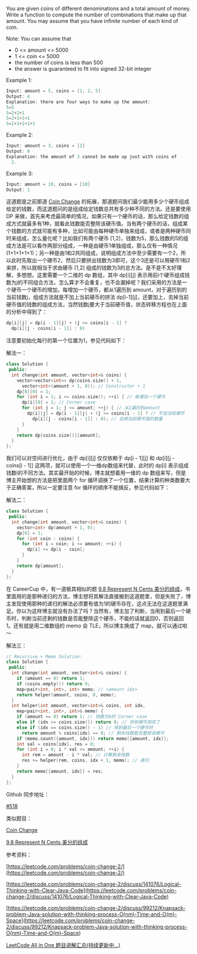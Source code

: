 You are given coins of different denominations and a total amount of money. Write a function to compute the number of combinations that make up that amount. You may assume that you have infinite number of each kind of coin.

Note: You can assume that

- 0 \<= amount \<= 5000
- 1 \<= coin \<= 5000
- the number of coins is less than 500
- the answer is guaranteed to fit into signed 32-bit integer

Example 1:

```cpp
Input: amount = 5, coins = [1, 2, 5]
Output: 4
Explanation: there are four ways to make up the amount:
5=5
5=2+2+1
5=2+1+1+1
5=1+1+1+1+1
```

Example 2:

```cpp
Input: amount = 3, coins = [2]
Output: 0
Explanation: the amount of 3 cannot be made up just with coins of
  2.
```

Example 3:

```cpp
Input: amount = 10, coins = [10] 
Output: 1
```

这道题是之前那道 [Coin Change](http://www.cnblogs.com/grandyang/p/5138186.html) 的拓展，那道题问我们最少能用多少个硬币组成给定的钱数，而这道题问的是组成给定钱数总共有多少种不同的方法。还是要使用 DP 来做，首先来考虑最简单的情况，如果只有一个硬币的话，那么给定钱数的组成方式就最多有1种，就看此钱数能否整除该硬币值。当有两个硬币的话，组成某个钱数的方式就可能有多种，比如可能由每种硬币单独来组成，或者是两种硬币同时来组成，怎么量化呢？比如我们有两个硬币 \[1,2\]，钱数为5，那么钱数的5的组成方法是可以看作两部分组成，一种是由硬币1单独组成，那么仅有一种情况 (1+1+1+1+1)；另一种是由1和2共同组成，说明组成方法中至少需要有一个2，所以此时先取出一个硬币2，然后只要拼出钱数为3即可，这个3还是可以用硬币1和2来拼，所以就相当于求由硬币 \[1,2\] 组成的钱数为3的总方法。是不是不太好理解，多想想。这里需要一个二维的 dp 数组，其中 dp\[i\]\[j\] 表示用前i个硬币组成钱数为j的不同组合方法，怎么算才不会重复，也不会漏掉呢？我们采用的方法是一个硬币一个硬币的增加，每增加一个硬币，都从1遍历到 amount，对于遍历到的当前钱数j，组成方法就是不加上当前硬币的拼法 dp\[i-1\]\[j\]，还要加上，去掉当前硬币值的钱数的组成方法，当然钱数j要大于当前硬币值，状态转移方程也在上面的分析中得到了：

```cpp
dp[i][j] = dp[i - 1][j] + (j >= coins[i - 1] ?
  dp[i][j - coins[i - 1]] : 0)
```

注意要初始化每行的第一个位置为1，参见代码如下：

解法一：

```cpp
class Solution {
 public:
  int change(int amount, vector<int>& coins) {
    vector<vector<int>> dp(coins.size() + 1,
      vector<int>(amount + 1, 0)); // Constructor + 1
    dp[0][0] = 1;
    for (int i = 1; i <= coins.size(); ++i) { // 每增加一个硬币
      dp[i][0] = 1; // Corner case
      for (int j = 1; j <= amount; ++j) { // 从1遍历到amount
        dp[i][j] = dp[i - 1][j] + (j >= coins[i - 1] ? // 不加当前硬币
          dp[i][j - coins[i - 1]] : 0); // 去掉当前硬币值的数量
      }
    }
    return dp[coins.size()][amount]; 
  }
};
```

我们可以对空间进行优化，由于 dp\[i\]\[j\] 仅仅依赖于 dp\[i - 1\]\[j\] 和 dp\[i\]\[j - coins\[i - 1\]\] 这两项，就可以使用一个一维dp数组来代替，此时的 dp\[i\] 表示组成钱数i的不同方法。其实最开始的时候，博主就想着用一维的 dp 数组来写，但是博主开始想的方法是把里面两个 for 循环调换了一个位置，结果计算的种类数要大于正确答案，所以一定要注意 for 循环的顺序不能搞反，参见代码如下：

解法二：

```cpp
class Solution {
 public:
  int change(int amount, vector<int>& coins) {
    vector<int> dp(amount + 1, 0);
    dp[0] = 1;
    for (int coin : coins) {
      for (int i = coin; i <= amount; ++i) {
        dp[i] += dp[i - coin];
      }
    }
    return dp[amount];
  }
};
```

在 CareerCup 中，有一道极其相似的题 [9.8 Represent N Cents 美分的组成](http://www.cnblogs.com/grandyang/p/4840713.html)，书里面用的是那种递归的方法，博主想将其解法直接搬到这道题里，但是失败了，博主发现使用那种的递归的解法必须要有值为1的硬币存在，这点无法在这道题里满足。你以为这样博主就没有办法了吗？当然有，博主加了判断，当用到最后一个硬币时，判断当前还剩的钱数是否能整除这个硬币，不能的话就返回0，否则返回1。还有就是用二维数组的 memo 会 TLE，所以博主换成了 map，就可以通过啦～

解法三：

```cpp
// Recursive + Memo Solution:
class Solution {
 public:
  int change(int amount, vector<int>& coins) {
    if (amount == 0) return 1;
    if (coins.empty()) return 0;
    map<pair<int, int>, int> memo; // <amount idx>
    return helper(amount, coins, 0, memo);
  }
  int helper(int amount, vector<int>& coins, int idx,
    map<pair<int, int>, int>& memo) {
    if (amount == 0) return 1; // 钱数为0的 Corner case
    else if (idx >= coins.size()) return 0; // 所有硬币用完了
    else if (idx == coins.size() - 1) // 用到最后一个硬币时
      return amount % coins[idx] == 0; // 剩余钱数能否整除该硬币
    if (memo.count({amount, idx})) return memo[{amount, idx}];
    int val = coins[idx], res = 0;
    for (int i = 0; i * val <= amount; ++i) {
      int rem = amount - i * val; // 计算剩余钱数
      res += helper(rem, coins, idx + 1, memo); // 递归
    }
    return memo[{amount, idx}] = res;
  }
};
```

Github 同步地址：

[#518](https://github.com/grandyang/leetcode/issues/518)

类似题目：

[Coin Change](http://www.cnblogs.com/grandyang/p/5138186.html)

[9.8 Represent N Cents 美分的组成](http://www.cnblogs.com/grandyang/p/4840713.html)

参考资料：

[https://leetcode.com/problems/coin-change-2/](https://leetcode.com/problems/coin-change-2/)

[https://leetcode.com/problems/coin-change-2/discuss/141076/Logical-Thinking-with-Clear-Java-Code](https://leetcode.com/problems/coin-change-2/discuss/141076/Logical-Thinking-with-Clear-Java-Code)

[](<https://leetcode.com/problems/coin-change-2/discuss/99212/Knapsack-problem-Java-solution-with-thinking-process-O(nm)-Time-and-O(m)-Space>)[https://leetcode.com/problems/coin-change-2/discuss/99212/Knapsack-problem-Java-solution-with-thinking-process-O(nm)-Time-and-O(m)-Space](<https://leetcode.com/problems/coin-change-2/discuss/99212/Knapsack-problem-Java-solution-with-thinking-process-O(nm)-Time-and-O(m)-Space>)

[LeetCode All in One 题目讲解汇总(持续更新中...)](http://www.cnblogs.com/grandyang/p/4606334.html)
